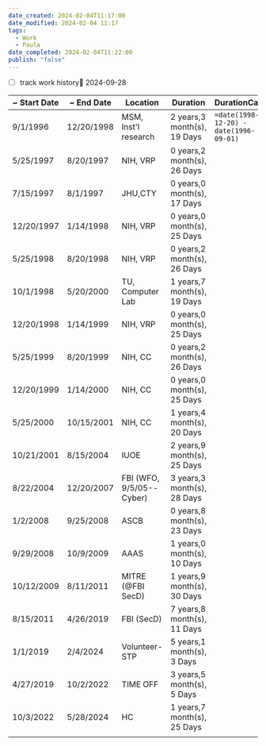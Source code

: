 ```yaml
---
date_created: 2024-02-04T11:17:00
date_modified: 2024-02-04 11:17
tags:
  - Work
  - Paula
date_completed: 2024-02-04T11:22:00
publish: "false"
---
```

- [ ] track work history🛫 2024-09-28

| ~ Start Date | ~ End Date | Location                 | Duration                    | DurationCalc                           |
| ------------ | ---------- | ------------------------ | --------------------------- | -------------------------------------- |
| 9/1/1996     | 12/20/1998 | MSM, Inst'l research     | 2 years,3 month(s), 19 Days | `=date(1998-12-20) - date(1996-09-01)` |
| 5/25/1997    | 8/20/1997  | NIH, VRP                 | 0 years,2 month(s), 26 Days |                                        |
| 7/15/1997    | 8/1/1997   | JHU,CTY                  | 0 years,0 month(s), 17 Days |                                        |
| 12/20/1997   | 1/14/1998  | NIH, VRP                 | 0 years,0 month(s), 25 Days |                                        |
| 5/25/1998    | 8/20/1998  | NIH, VRP                 | 0 years,2 month(s), 26 Days |                                        |
| 10/1/1998    | 5/20/2000  | TU, Computer Lab         | 1 years,7 month(s), 19 Days |                                        |
| 12/20/1998   | 1/14/1999  | NIH, VRP                 | 0 years,0 month(s), 25 Days |                                        |
| 5/25/1999    | 8/20/1999  | NIH, CC                  | 0 years,2 month(s), 26 Days |                                        |
| 12/20/1999   | 1/14/2000  | NIH, CC                  | 0 years,0 month(s), 25 Days |                                        |
| 5/25/2000    | 10/15/2001 | NIH, CC                  | 1 years,4 month(s), 20 Days |                                        |
| 10/21/2001   | 8/15/2004  | IUOE                     | 2 years,9 month(s), 25 Days |                                        |
| 8/22/2004    | 12/20/2007 | FBI (WFO, 9/5/05--Cyber) | 3 years,3 month(s), 28 Days |                                        |
| 1/2/2008     | 9/25/2008  | ASCB                     | 0 years,8 month(s), 23 Days |                                        |
| 9/29/2008    | 10/9/2009  | AAAS                     | 1 years,0 month(s), 10 Days |                                        |
| 10/12/2009   | 8/11/2011  | MITRE (@FBI SecD)        | 1 years,9 month(s), 30 Days |                                        |
| 8/15/2011    | 4/26/2019  | FBI (SecD)               | 7 years,8 month(s), 11 Days |                                        |
| 1/1/2019     | 2/4/2024   | Volunteer- STP           | 5 years,1 month(s), 3 Days  |                                        |
| 4/27/2019    | 10/2/2022  | TIME OFF                 | 3 years,5 month(s), 5 Days  |                                        |
| 10/3/2022    | 5/28/2024  | HC                       | 1 years,7 month(s), 25 Days |                                        |
|              |            |                          |                             |                                        |
